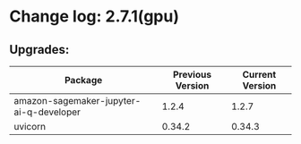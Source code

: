 # Change log: 2.7.1(gpu)

## Upgrades: 

Package | Previous Version | Current Version
---|---|---
amazon-sagemaker-jupyter-ai-q-developer|1.2.4|1.2.7
uvicorn|0.34.2|0.34.3
